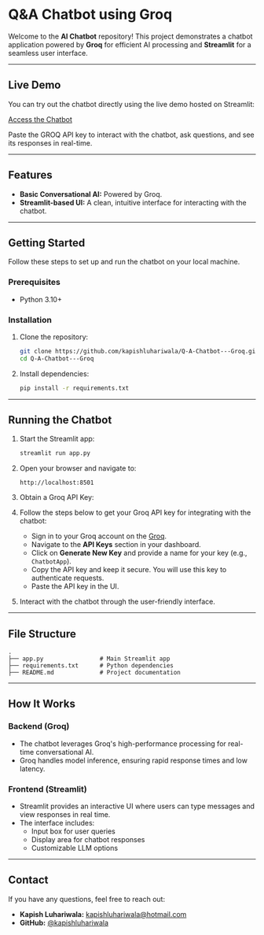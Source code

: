 # Q&A Chatbot using Groq

Welcome to the **AI Chatbot** repository! This project demonstrates a chatbot application powered by **Groq** for efficient AI processing and **Streamlit** for a seamless user interface.

---

## Live Demo

You can try out the chatbot directly using the live demo hosted on Streamlit:

[Access the Chatbot](https://q-a-chatbot---groq.streamlit.app/)

Paste the GROQ API key to interact with the chatbot, ask questions, and see its responses in real-time.

---

## Features

- **Basic Conversational AI:** Powered by Groq.
- **Streamlit-based UI:** A clean, intuitive interface for interacting with the chatbot.

---

## Getting Started

Follow these steps to set up and run the chatbot on your local machine.

### Prerequisites

- Python 3.10+

### Installation

1. Clone the repository:

   ```bash
   git clone https://github.com/kapishluhariwala/Q-A-Chatbot---Groq.git
   cd Q-A-Chatbot---Groq
   ```

2. Install dependencies:

   ```bash
   pip install -r requirements.txt
   ```
---

## Running the Chatbot

1. Start the Streamlit app:

   ```bash
   streamlit run app.py
   ```

2. Open your browser and navigate to:

   ```
   http://localhost:8501
   ```

3. Obtain a Groq API Key:
4. 
   Follow the steps below to get your Groq API key for integrating with the chatbot:
   - Sign in to your Groq account on the [Groq](https://console.groq.com/keys).
   - Navigate to the **API Keys** section in your dashboard.
   - Click on **Generate New Key** and provide a name for your key (e.g., `ChatbotApp`).
   - Copy the API key and keep it secure. You will use this key to authenticate requests.
   - Paste the API key in the UI.

5. Interact with the chatbot through the user-friendly interface.

---

## File Structure

```plaintext
.
├── app.py                # Main Streamlit app
├── requirements.txt      # Python dependencies
├── README.md             # Project documentation

```

---

## How It Works

### Backend (Groq)

- The chatbot leverages Groq's high-performance processing for real-time conversational AI.
- Groq handles model inference, ensuring rapid response times and low latency.

### Frontend (Streamlit)

- Streamlit provides an interactive UI where users can type messages and view responses in real time.
- The interface includes:
  - Input box for user queries
  - Display area for chatbot responses
  - Customizable LLM options

---

## Contact

If you have any questions, feel free to reach out:

- **Kapish Luhariwala:** [kapishluhariwala@hotmail.com](mailto\:kapishluhariwala@hotmail.com)
- **GitHub:** [@kapishluhariwala](https://github.com/kapishluhariwala)

